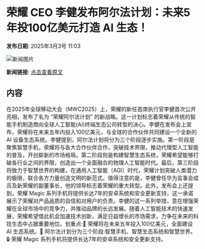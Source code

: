 # 荣耀 CEO 李健发布阿尔法计划：未来5年投100亿美元打造 AI 生态！

**发布日期**: 2025年3月3号 11:03

![新闻图片](https://upload.chinaz.com/2025/0303/6387659655184397361809348.png)

**新闻链接**: [点击查看原文](https://www.aibase.com/zh/news/15877)

## 内容

在2025年全球移动大会（MWC2025）上，荣耀的新任首席执行官李健首次公开亮相，发布了名为 “荣耀阿尔法计划” 的新战略。这一计划标志着荣耀从传统的智能手机制造商向全球人工智能(AI)终端生态公司转型的决心。李健在发布会上宣布，荣耀将在未来五年内投入100亿美元，与全球的合作伙伴共同建设一个全新的 AI 设备生态系统。李健提到，阿尔法计划将分为三个阶段逐步实施。第一阶段是聚焦智慧手机，荣耀将与各大合作伙伴合作，突破技术界限，推动代理型人工智能的普及，开创崭新的市场格局。第二阶段则是构建智慧生态系统，荣耀希望能够打破各行业之间的界限，创造出一个全面融合的物理人工智能时代。最后，第三阶段将致力于智慧世界的构建，在通用人工智能（AGI）时代，荣耀计划突破人类潜力的极限，联合各方力量创造文明的新范式。值得注意的是，李健曾任华为监事会成员及新荣耀的副董事长，他的领导标志着荣耀的重大转型。此外，发布会上还提到，荣耀 Magic 系列手机将提供长达7年的安卓系统和安全更新支持，这一承诺展示了荣耀对产品品质的自信和对用户的负责。李健的这一系列举措，意在增强荣耀在全球市场中的竞争力，并推动品牌的长远发展。随着人工智能技术的快速发展，荣耀希望借此机会加速技术创新，满足日益增长的市场需求，力争在未来的科技生态中占据重要地位。划重点:🌟 荣耀将在未来五年投入100亿美元，全面建设 AI 生态系统。📱 阿尔法计划分为三个阶段:智慧手机、智慧生态系统和智慧世界。🔒 荣耀 Magic 系列手机将提供长达7年的安卓系统和安全更新支持。
